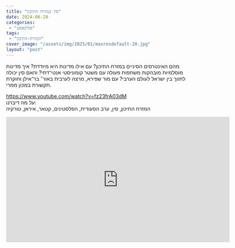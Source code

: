 ```yaml
---
title: "סין במזרח התיכון"
date: 2024-06-20
categories: 
 - "פודקאסט"
tags: 
 - "המזרח-התיכון"
cover_image: "/assets/img/2025/01/maxresdefault-20.jpg"
layout: "post"
---
```


מהם האינטרסים הסיניים במזרח התיכון? עם אילו מדינות היא מיודדת? איך מדינות מוסלמיות מובהקות משתפות פעולה עם משטר קומוניסטי אנטי־דתי? והאם סין יכולה לתווך בין ישראל לעולם הערבי? עם מור שפירא, מרצה לערבית באור׳ בר־אילן וחוקרת תקשורת במכון ממרי.

<https://www.youtube.com/watch?v=fz23frA03dM>  
על מה דיברנו:  
המזרח התיכון, סין, ערב הסעודית, הפלסטינים, קטאר, איראן, טורקיה

<iframe width="610" height="343" src="https://www.youtube.com/embed/fz23frA03dM" frameborder="0" allow="accelerometer; autoplay; clipboard-write; encrypted-media; gyroscope; picture-in-picture; web-share" referrerpolicy="strict-origin-when-cross-origin" allowfullscreen></iframe>
